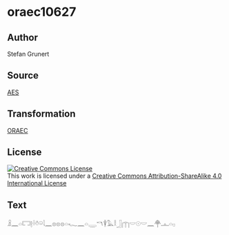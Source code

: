 # oraec10627

## Author

Stefan Grunert

## Source

[AES](https://github.com/simondschweitzer/aes)

## Transformation

[ORAEC](https://oraec.github.io/)

## License

<a rel="license" href="http://creativecommons.org/licenses/by-sa/4.0/"><img alt="Creative Commons License" style="border-width:0" src="https://i.creativecommons.org/l/by-sa/4.0/88x31.png" /></a><br />This work is licensed under a <a rel="license" href="http://creativecommons.org/licenses/by-sa/4.0/">Creative Commons Attribution-ShareAlike 4.0 International License</a>

## Text

𓏎𓈖𓏏𓉐𓊤𓏐𓏊𓏖𓇋𓈖𓊖𓊖𓊖𓏏𓆑𓈖𓏏𓇾𓎔𓇉𓅓𓎛𓃀𓉲𓎟𓇳𓎟𓈖𓋇𓊵𓏏𓊪<br>
